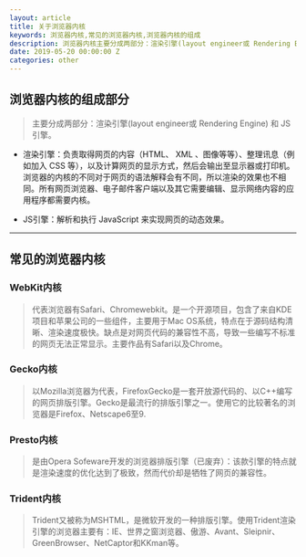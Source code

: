 ```yaml
---
layout: article
title: 关于浏览器内核
keywords: 浏览器内核,常见的浏览器内核,浏览器内核的组成
description: 浏览器内核主要分成两部分：渲染引擎(layout engineer或 Rendering Engine) 和 JS 引擎
date: 2019-05-20 00:00:00 Z
categories: other
---
```



## 浏览器内核的组成部分

> 主要分成两部分：渲染引擎(layout engineer或 Rendering Engine) 和 JS 引擎。

- 渲染引擎：负责取得网页的内容（HTML、 XML 、图像等等）、整理讯息（例如加入 CSS 等），以及计算网页的显示方式，然后会输出至显示器或打印机。浏览器的内核的不同对于网页的语法解释会有不同，所以渲染的效果也不相同。所有网页浏览器、电子邮件客户端以及其它需要编辑、显示网络内容的应用程序都需要内核。

- JS引擎：解析和执行 JavaScript 来实现网页的动态效果。

---

## 常见的浏览器内核

### WebKit内核

> 代表浏览器有Safari、Chromewebkit。是一个开源项目，包含了来自KDE项目和苹果公司的一些组件，主要用于Mac OS系统，特点在于源码结构清晰、渲染速度极快。缺点是对网页代码的兼容性不高，导致一些编写不标准的网页无法正常显示。主要作品有Safari以及Chrome。

### Gecko内核

> 以Mozilla浏览器为代表，FirefoxGecko是一套开放源代码的、以C++编写的网页排版引擎。Gecko是最流行的排版引擎之一。使用它的比较著名的浏览器是Firefox、Netscape6至9.

### Presto内核

> 是由Opera Sofeware开发的浏览器排版引擎（已废弃）：该款引擎的特点就是渲染速度的优化达到了极致，然而代价却是牺牲了网页的兼容性。

### Trident内核

> Trident又被称为MSHTML，是微软开发的一种排版引擎。使用Trident渲染引擎的浏览器主要有：IE、世界之窗浏览器、傲游、Avant、Sleipnir、GreenBrowser、NetCaptor和KKman等。
